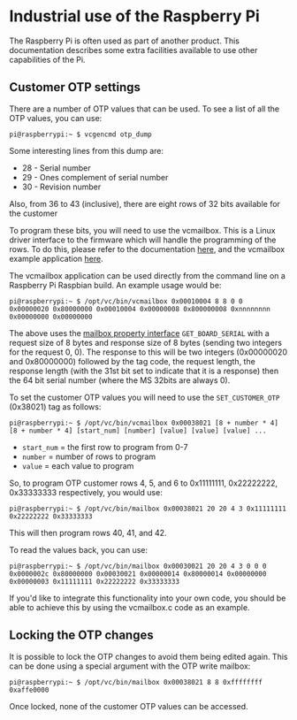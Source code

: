 # Industrial use of the Raspberry Pi

The Raspberry Pi is often used as part of another product. This documentation describes some extra facilities available to use other capabilities of the Pi.

## Customer OTP settings

There are a number of OTP values that can be used. To see a list of all the OTP values, you can use:

```
pi@raspberrypi:~ $ vcgencmd otp_dump
```

Some interesting lines from this dump are:

* 28 - Serial number
* 29 - Ones complement of serial number
* 30 - Revision number

Also, from 36 to 43 (inclusive), there are eight rows of 32 bits available for the customer

To program these bits, you will need to use the vcmailbox. This is a Linux driver interface to the firmware which will handle the programming of the rows. To do this, please refer to the documentation [here](https://github.com/raspberrypi/firmware/wiki/Mailbox-property-interface), and the vcmailbox example application [here](https://github.com/raspberrypi/userland/blob/master/host_applications/linux/apps/vcmailbox/vcmailbox.c).

The vcmailbox application can be used directly from the command line on a Raspberry Pi Raspbian build. An example usage would be:

```
pi@raspberrypi:~ $ /opt/vc/bin/vcmailbox 0x00010004 8 8 0 0
0x00000020 0x80000000 0x00010004 0x00000008 0x800000008 0xnnnnnnnn 0x00000000 0x00000000
```

The above uses the [mailbox property interface](https://github.com/raspberrypi/firmware/wiki/Mailbox-property-interface) `GET_BOARD_SERIAL` with a request size of 8 bytes and response size of 8 bytes (sending two integers for the request 0, 0). The response to this will be two integers (0x00000020 and 0x80000000) followed by the tag code, the request length, the response length (with the 31st bit set to indicate that it is a response) then the 64 bit serial number (where the MS 32bits are always 0).

To set the customer OTP values you will need to use the `SET_CUSTOMER_OTP` (0x38021) tag as follows:
```
pi@raspberrypi:~ $ /opt/vc/bin/vcmailbox 0x00038021 [8 + number * 4] [8 + number * 4] [start_num] [number] [value] [value] [value] ...
```

- `start_num` = the first row to program from 0-7
- `number` = number of rows to program
- `value` = each value to program

So, to program OTP customer rows 4, 5, and 6 to 0x11111111, 0x22222222, 0x33333333 respectively, you would use:

```
pi@raspberrypi:~ $ /opt/vc/bin/mailbox 0x00038021 20 20 4 3 0x11111111 0x22222222 0x33333333
```

This will then program rows 40, 41, and 42.

To read the values back, you can use:

```
pi@raspberrypi:~ $ /opt/vc/bin/mailbox 0x00030021 20 20 4 3 0 0 0
0x0000002c 0x80000000 0x00030021 0x00000014 0x80000014 0x00000000 0x00000003 0x11111111 0x22222222 0x33333333
```

If you'd like to integrate this functionality into your own code, you should be able to achieve this by using the vcmailbox.c code as an example.

## Locking the OTP changes

It is possible to lock the OTP changes to avoid them being edited again. This can be done using a special argument with the OTP write mailbox:

```
pi@raspberrypi:~ $ /opt/vc/bin/mailbox 0x00038021 8 8 0xffffffff 0xaffe0000
```

Once locked, none of the customer OTP values can be accessed.
